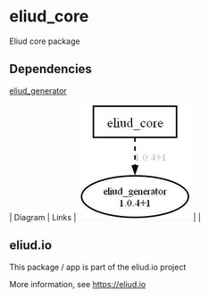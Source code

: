 # eliud_core

Eliud core package

## Dependencies

[eliud_generator](https://pub.dev/packages/eliud_generator)

| Diagram                          | Links |
![Dependency diagram](depends.jpg) |  |

## eliud.io

This package / app is part of the eliud.io project

More information, see https://eliud.io

